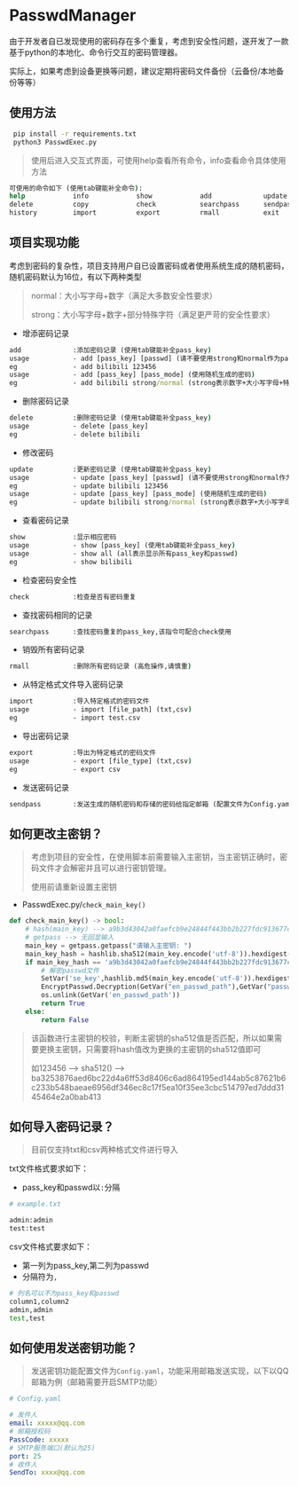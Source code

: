 # PasswdManager

由于开发者自已发现使用的密码存在多个重复，考虑到安全性问题，遂开发了一款基于python的本地化、命令行交互的密码管理器。

实际上，如果考虑到设备更换等问题，建议定期将密码文件备份（云备份/本地备份等等）

## 使用方法

```cmd
 pip install -r requirements.txt
 python3 PasswdExec.py
```

>使用后进入交互式界面，可使用help查看所有命令，info查看命令具体使用方法

```cmd
可使用的命令如下 (使用tab键能补全命令):
help            info            show            add             update
delete          copy            check           searchpass      sendpass
history         import          export          rmall           exit
```

## 项目实现功能

考虑到密码的复杂性，项目支持用户自已设置密码或者使用系统生成的随机密码，随机密码默认为16位，有以下两种类型

>normal：大小写字母+数字（满足大多数安全性要求）
>
>strong：大小写字母+数字+部分特殊字符（满足更严苛的安全性要求）

- 增添密码记录

```cmd
add             :添加密码记录 (使用tab键能补全pass_key)
usage           - add [pass_key] [passwd] (请不要使用strong和normal作为passwd,不区分大小写)
eg              - add bilibili 123456
usage           - add [pass_key] [pass_mode] (使用随机生成的密码)
eg              - add bilibili strong/normal (strong表示数字+大小写字母+特殊字符,normal没有特殊字符)
```

- 删除密码记录

```cmd
delete          :删除密码记录 (使用tab键能补全pass_key)
usage           - delete [pass_key]
eg              - delete bilibili
```

- 修改密码

```cmd
update          :更新密码记录 (使用tab键能补全pass_key)
usage           - update [pass_key] [passwd] (请不要使用strong和normal作为passwd,不区分大小写)
eg              - update bilibili 123456
usage           - update [pass_key] [pass_mode] (使用随机生成的密码)
eg              - update bilibili strong/normal (strong表示数字+大小写字母+特殊字符,normal没有特殊字符)
```

- 查看密码记录

```cmd
show            :显示相应密码
usage           - show [pass_key] (使用tab键能补全pass_key)
usage           - show all (all表示显示所有pass_key和passwd)
eg              - show bilibili
```

- 检查密码安全性

```cmd
check           :检查是否有密码重复
```

- 查找密码相同的记录

```cmd
searchpass      :查找密码重复的pass_key,该指令可配合check使用
```

- 销毁所有密码记录

```cmd
rmall           :删除所有密码记录 (高危操作,请慎重)
```

- 从特定格式文件导入密码记录

```cmd
import          :导入特定格式的密码文件
usage           - import [file_path] (txt,csv)
eg              - import test.csv
```

- 导出密码记录

```cmd
export          :导出为特定格式的密码文件
usage           - export [file_type] (txt,csv)
eg              - export csv
```

- 发送密码记录

```cmd
sendpass        :发送生成的随机密码和存储的密码给指定邮箱 (配置文件为Config.yaml)
```

## 如何更改主密钥？

>考虑到项目的安全性，在使用脚本前需要输入主密钥，当主密钥正确时，密码文件才会解密并且可以进行密钥管理。
>
>使用前请重新设置主密钥

- PasswdExec.py/`check_main_key()`

```py
def check_main_key() -> bool:
    # hash(main_key) --> a9b3d43042a0faefcb9e24844f443bb2b227fdc913677c48709f58889f2067a42b5e6b9415c0a6715835a3c517eac919c90ff7e73741b5f78c16f497494a1d50
    # getpass --> 无回显输入
    main_key = getpass.getpass("请输入主密钥: ")
    main_key_hash = hashlib.sha512(main_key.encode('utf-8')).hexdigest()
    if main_key_hash == 'a9b3d43042a0faefcb9e24844f443bb2b227fdc913677c48709f58889f2067a42b5e6b9415c0a6715835a3c517eac919c90ff7e73741b5f78c16f497494a1d50':
        # 解密passwd文件
        SetVar('se_key',hashlib.md5(main_key.encode('utf-8')).hexdigest())
        EncryptPasswd.Decryption(GetVar("en_passwd_path"),GetVar("passwd_path"),GetVar('se_key'))
        os.unlink(GetVar('en_passwd_path'))
        return True
    else:
        return False
```

>该函数进行主密钥的校验，判断主密钥的sha512值是否匹配，所以如果需要更换主密钥，只需要将hash值改为更换的主密钥的sha512值即可
>
>如123456 --> sha512() --> ba3253876aed6bc22d4a6ff53d8406c6ad864195ed144ab5c87621b6c233b548baeae6956df346ec8c17f5ea10f35ee3cbc514797ed7ddd3145464e2a0bab413

## 如何导入密码记录？

>目前仅支持txt和csv两种格式文件进行导入

txt文件格式要求如下：

- pass_key和passwd以`:`分隔

```sh
# example.txt

admin:admin
test:test
```

csv文件格式要求如下：

- 第一列为pass_key,第二列为passwd
- 分隔符为`,`

```sh
# 列名可以不为pass_key和passwd
column1,column2
admin,admin
test,test
```

## 如何使用发送密钥功能？

>发送密钥功能配置文件为`Config.yaml`，功能采用邮箱发送实现，以下以QQ邮箱为例（邮箱需要开启SMTP功能）

```yaml
# Config.yaml

# 发件人
email: xxxxx@qq.com
# 邮箱授权码
PassCode: xxxxx
# SMTP服务端口(默认为25)
port: 25
# 收件人
SendTo: xxxx@qq.com
```

